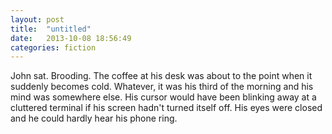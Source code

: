 ```yaml
---
layout: post
title:  "untitled"
date:   2013-10-08 18:56:49
categories: fiction
---
```


John sat.  Brooding.  The coffee at his desk was about to the point when it suddenly becomes cold.  Whatever, it was his third of the morning and his mind was somewhere else.  His cursor would have been blinking away at a cluttered terminal if his screen hadn't turned itself off.  His eyes were closed and he could hardly hear his phone ring.


